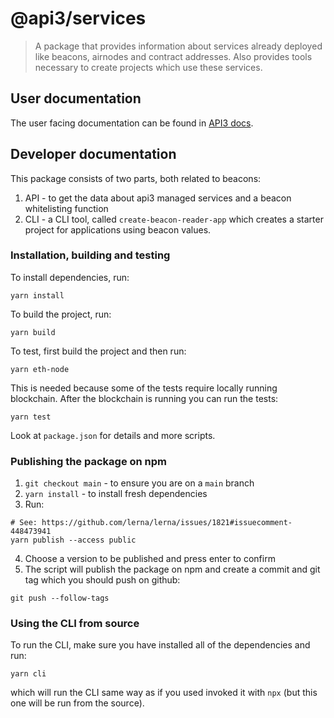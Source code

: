 # @api3/services

> A package that provides information about services already deployed like beacons, airnodes and contract addresses.
> Also provides tools necessary to create projects which use these services.

## User documentation

The user facing documentation can be found in
[API3 docs](https://docs.api3.org/beacon/v0.1/functions/#creating-a-starter-project).

## Developer documentation

This package consists of two parts, both related to beacons:

1. API - to get the data about api3 managed services and a beacon whitelisting function
2. CLI - a CLI tool, called `create-beacon-reader-app` which creates a starter project for applications using beacon
   values.

### Installation, building and testing

To install dependencies, run:

```
yarn install
```

To build the project, run:

```
yarn build
```

To test, first build the project and then run:

```
yarn eth-node
```

This is needed because some of the tests require locally running blockchain. After the blockchain is running you can run
the tests:

```
yarn test
```

Look at `package.json` for details and more scripts.

### Publishing the package on npm

1. `git checkout main` - to ensure you are on a `main` branch
2. `yarn install` - to install fresh dependencies
3. Run:

```
# See: https://github.com/lerna/lerna/issues/1821#issuecomment-448473941
yarn publish --access public
```

4. Choose a version to be published and press enter to confirm
5. The script will publish the package on npm and create a commit and git tag which you should push on github:

```
git push --follow-tags
```

### Using the CLI from source

To run the CLI, make sure you have installed all of the dependencies and run:

```
yarn cli
```

which will run the CLI same way as if you used invoked it with `npx` (but this one will be run from the source).
